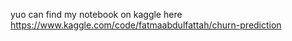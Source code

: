 yuo can find my notebook on kaggle here https://www.kaggle.com/code/fatmaabdulfattah/churn-prediction
